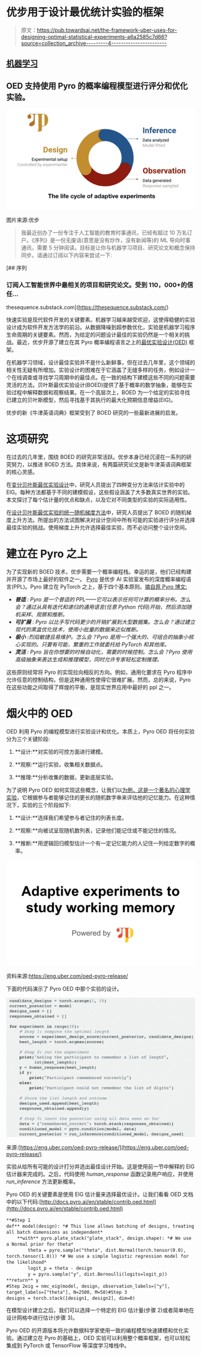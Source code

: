 # 优步用于设计最优统计实验的框架

> 原文：<https://pub.towardsai.net/the-framework-uber-uses-for-designing-optimal-statistical-experiments-a6a2585c7d66?source=collection_archive---------4----------------------->

## [机器学习](https://towardsai.net/p/category/machine-learning)

## OED 支持使用 Pyro 的概率编程模型进行评分和优化实验。

![](img/2f90ce380d93dc728e7429d65ee28f76.png)

图片来源:优步

> 我最近创办了一份专注于人工智能的教育时事通讯，已经有超过 10 万名订户。《序列》是一份无废话(意思是没有炒作，没有新闻等)的 ML 导向时事通讯，需要 5 分钟阅读。目标是让你与机器学习项目、研究论文和概念保持同步。请通过订阅以下内容来尝试一下:

[](https://thesequence.substack.com/) [## 序列

### 订阅人工智能世界中最相关的项目和研究论文。受到 110，000+的信任…

thesequence.substack.com](https://thesequence.substack.com/) 

快速实验是现代软件开发的关键要素。机器学习越来越受欢迎，这使得稳健的实验设计成为软件开发方法学的前沿。从数据降噪到超参数优化，实验是机器学习程序生命周期的关键要素。然而，为给定的问题设计最佳的实验仍然是一个相关的挑战。最近，优步开源了建立在其 Pyro 概率编程语言之上的[最优实验设计(OED)](http://docs.pyro.ai/en/stable/contrib.oed.html) 框架。

在机器学习领域，设计最佳实验并不是什么新鲜事，但在过去几年里，这个领域的相关性无疑有所增加。实验设计的困难在于它涵盖了无缝多样的任务，例如设计一个在线调查或寻找学习周期中的最佳点。在一致的结构下建模这些不同的问题需要灵活的方法。贝叶斯最优实验设计(BOED)提供了基于概率的数学抽象，能够在实验过程中解释数据和观察结果。在一个高层次上，BOED 为一个给定的实验寻找已建立的贝叶斯模型，然后寻找基于其执行的最大化预期信息增益(EIG)。

优步的新《牛津英语词典》框架受到了 BOED 研究的一些最新进展的启发。

# 这项研究

在过去的几年里，围绕 BOED 的研究非常活跃。优步本身已经沉浸在一系列的研究努力，以推进 BOED 方法。具体来说，有两篇研究论文是新牛津英语词典框架的核心灵感。

在[变分贝叶斯最优实验设计](https://papers.nips.cc/paper/9553-variational-bayesian-optimal-experimental-design)中，研究人员提出了四种变分方法来估计实验中的 EIG。每种方法都基于不同的建模假设，这些假设涵盖了大多数真实世界的实验。本文探讨了每个估计量的优点和缺点，以及它对不同类型的实验的实际适用性。

在[设计贝叶斯最优实验的统一随机梯度方法](https://arxiv.org/abs/1911.00294)中，研究人员提出了 BOED 的随机梯度上升方法。所提出的方法试图解决对设计空间中所有可能的实验进行评分并选择最佳实验的挑战。使用梯度上升允许选择最佳实验，而不必访问整个设计空间。

# 建立在 Pyro 之上

为了实现新的 BOED 技术，优步需要一个概率编程栈。幸运的是，他们已经构建并开源了市场上最好的软件之一。 [Pyro](http://pyro.ai/) 是优步 AI 实验室发布的深度概率编程语言(PPL)。Pyro 建立在 PyTorch 之上，基于四个基本原则。[摘自原 Pyro 博文:](https://eng.uber.com/pyro/)

*   ***普适*** *: Pyro 是一个普适的 PPL——它可以表示任何可计算的概率分布。怎么会？通过从具有迭代和递归的通用语言(任意 Python 代码)开始，然后添加随机采样、观察和推断。*
*   ***可扩展*** *: Pyro 以比手写代码更少的开销扩展到大型数据集。怎么会？通过建立现代的黑盒优化技术，使用小批量的数据来近似推断。*
*   ***极小*** *:烈焰敏捷且易维护。怎么会？Pyro 是用一个强大的、可组合的抽象小核心实现的。只要有可能，繁重的工作就委托给 PyTorch 和其他库。*
*   ***灵活*** *: Pyro 旨在你想要的时候自动化，需要的时候控制。怎么会？Pyro 使用高级抽象来表达生成和推理模型，同时允许专家轻松定制推理。*

这些原则经常将 Pyro 的实现拉向相反的方向。例如，通用化要求在 Pyro 程序中允许任意的控制结构，但是这种通用性使得它很难扩展。然而，总的来说，Pyro 在这些功能之间取得了辉煌的平衡，是现实世界应用中最好的 ppl 之一。

# 烟火中的 OED

OED 利用 Pyro 的编程模型进行实验设计和优化。本质上，Pyro OED 将任何实验分为三个关键阶段:

1) **设计:**对实验的可控方面进行建模。

2) **观察:**运行实验，收集相关数据点。

3) **推理:**分析收集的数据，更新底层实验。

为了说明 Pyro OED 如何实现这些概念，让我们以[为例，这是一个著名的心理学实验](http://www2.psych.utoronto.ca/users/peterson/psy430s2001/Miller%20GA%20Magical%20Seven%20Psych%20Review%201955.pdf)，它根据参与者能够记住的更长的随机数字串来评估他的记忆能力。在这种情况下，实验的三个阶段如下:

1) **设计:**选择我们希望参与者记住的列表长度。

2) **观察:**向被试呈现随机数列表，记录他们能记住或不能记住的情况。

3) **推断:**用逻辑回归模型估计一个有一定记忆能力的人记住一列给定数字的概率。

![](img/5ad4819915200ec38577b56695047b90.png)

资料来源:https://eng.uber.com/oed-pyro-release/

下面的代码演示了 Pyro OED 中那个实验的设计。

![](img/9bdc58cc4e2081f9d5ab33eacea078cf.png)

来源:[https://eng.uber.com/oed-pyro-release/](https://eng.uber.com/oed-pyro-release/)

实验从给所有可能的设计打分并选出最佳设计开始。这是使用前一节中解释的 EIG 估计器来完成的。之后，代码使用 *human_response* 函数记录用户响应，并使用 *run_inference* 方法更新概率。

Pyro OED 的关键要素是使用 EIG 估计量来选择最优设计。让我们看看 OED 文档中的以下代码:[http://docs.pyro.ai/en/stable/contrib.oed.html](http://docs.pyro.ai/en/stable/contrib.oed.html)

```
**#Step 1
def** model(design): *# This line allows batching of designs, treating all batch dimensions as independent*
    **with** pyro.plate_stack("plate_stack", design.shape): *# We use a Normal prior for theta*
        theta = pyro.sample("theta", dist.Normal(torch.tensor(0.0), torch.tensor(1.0))) *# We use a simple logistic regression model for the likelihood*
        logit_p = theta - design
        y = pyro.sample("y", dist.Bernoulli(logits=logit_p)) **return** y
#Step 2eig = nmc_eig(model, design, observation_labels=["y"], target_labels=["theta"], N=2500, M=50)#Step 3
designs = torch.stack([design1, design2], dim=0)
```

在模型设计建立之后，我们可以选择一个特定的 EIG 估计量(步骤 2)或者简单地在设计网格中进行估计(步骤 3)。

Pyro OED 的开源版本将允许数据科学家使用一致的编程模型快速建模和优化实验。通过建立在 Pyro 的基础上，OED 实验可以利用整个概率框架，也可以轻松集成到 PyTorch 或 TensorFlow 等深度学习堆栈中。